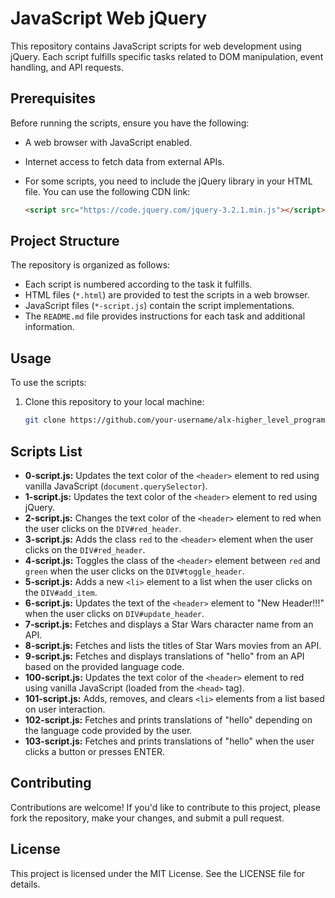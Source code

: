 # JavaScript Web jQuery

This repository contains JavaScript scripts for web development using jQuery. Each script fulfills specific tasks related to DOM manipulation, event handling, and API requests.

## Prerequisites

Before running the scripts, ensure you have the following:

- A web browser with JavaScript enabled.
- Internet access to fetch data from external APIs.
- For some scripts, you need to include the jQuery library in your HTML file. You can use the following CDN link:

  ```html
  <script src="https://code.jquery.com/jquery-3.2.1.min.js"></script>

## Project Structure

The repository is organized as follows:

- Each script is numbered according to the task it fulfills.
- HTML files (`*.html`) are provided to test the scripts in a web browser.
- JavaScript files (`*-script.js`) contain the script implementations.
- The `README.md` file provides instructions for each task and additional information.

## Usage

To use the scripts:

1. Clone this repository to your local machine:

   ```bash
   git clone https://github.com/your-username/alx-higher_level_programming.git

## Scripts List

- **0-script.js:** Updates the text color of the `<header>` element to red using vanilla JavaScript (`document.querySelector`).
- **1-script.js:** Updates the text color of the `<header>` element to red using jQuery.
- **2-script.js:** Changes the text color of the `<header>` element to red when the user clicks on the `DIV#red_header`.
- **3-script.js:** Adds the class `red` to the `<header>` element when the user clicks on the `DIV#red_header`.
- **4-script.js:** Toggles the class of the `<header>` element between `red` and `green` when the user clicks on the `DIV#toggle_header`.
- **5-script.js:** Adds a new `<li>` element to a list when the user clicks on the `DIV#add_item`.
- **6-script.js:** Updates the text of the `<header>` element to "New Header!!!" when the user clicks on `DIV#update_header`.
- **7-script.js:** Fetches and displays a Star Wars character name from an API.
- **8-script.js:** Fetches and lists the titles of Star Wars movies from an API.
- **9-script.js:** Fetches and displays translations of "hello" from an API based on the provided language code.
- **100-script.js:** Updates the text color of the `<header>` element to red using vanilla JavaScript (loaded from the `<head>` tag).
- **101-script.js:** Adds, removes, and clears `<li>` elements from a list based on user interaction.
- **102-script.js:** Fetches and prints translations of "hello" depending on the language code provided by the user.
- **103-script.js:** Fetches and prints translations of "hello" when the user clicks a button or presses ENTER.

## Contributing

Contributions are welcome! If you'd like to contribute to this project, please fork the repository, make your changes, and submit a pull request.

## License

This project is licensed under the MIT License. See the LICENSE file for details.
